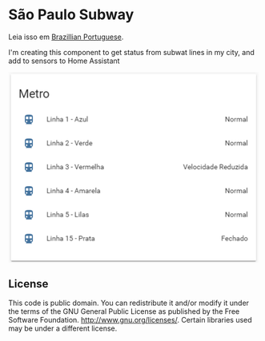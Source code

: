 # São Paulo Subway

Leia isso em [Brazillian Portuguese](README-ptbr.md).

I'm creating this component to get status from subwat lines in my city, and add to sensors to Home Assistant

<img src="/images/lovelace-card-metro.png" alt="lovelace-card-metro" width="500px" align="center">

## License
This code is public domain. You can redistribute it and/or modify it under the terms of the GNU General Public License as published by the Free Software Foundation. http://www.gnu.org/licenses/. Certain libraries used may be under a different license.
